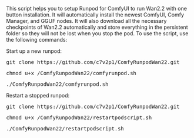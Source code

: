 This script helps you to setup Runpod for ComfyUI to run Wan2.2 with one button installation.
It will automatically install the newest ComfyUI, Comfy Manager, and GGUF nodes.
It will also download all the necessary checkpoints of Wan2.2 automatically and store everything in the persistent folder so they will not be lost when you stop the pod.
To use the script, use the following commands:

Start up a new runpod:
<pre>git clone https://github.com/c7v2p1/ComfyRunpodWan22.git</pre>

<pre>chmod u+x /ComfyRunpodWan22/comfyrunpod.sh</pre>

<pre>./ComfyRunpodWan22/comfyrunpod.sh</pre>

Restart a stopped runpod:
<pre>git clone https://github.com/c7v2p1/ComfyRunpodWan22.git</pre>

<pre>chmod u+x /ComfyRunpodWan22/restartpodscript.sh</pre>

<pre>./ComfyRunpodWan22/restartpodscript.sh</pre>
